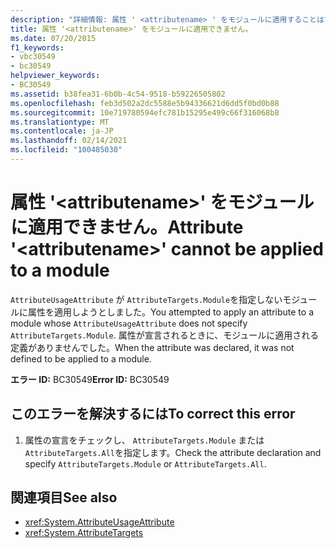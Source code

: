 ```yaml
---
description: "詳細情報: 属性 ' <attributename> ' をモジュールに適用することはできません"
title: 属性 '<attributename>' をモジュールに適用できません。
ms.date: 07/20/2015
f1_keywords:
- vbc30549
- bc30549
helpviewer_keywords:
- BC30549
ms.assetid: b38fea31-6b0b-4c54-9518-b59226505802
ms.openlocfilehash: feb3d502a2dc5588e5b94336621d6dd5f0bd0b88
ms.sourcegitcommit: 10e719780594efc781b15295e499c66f316068b8
ms.translationtype: MT
ms.contentlocale: ja-JP
ms.lasthandoff: 02/14/2021
ms.locfileid: "100485030"
---
```

# <a name="attribute-attributename-cannot-be-applied-to-a-module"></a><span data-ttu-id="3a5bb-103">属性 '\<attributename>' をモジュールに適用できません。</span><span class="sxs-lookup"><span data-stu-id="3a5bb-103">Attribute '\<attributename>' cannot be applied to a module</span></span>

<span data-ttu-id="3a5bb-104">`AttributeUsageAttribute` が `AttributeTargets.Module`を指定しないモジュールに属性を適用しようとしました。</span><span class="sxs-lookup"><span data-stu-id="3a5bb-104">You attempted to apply an attribute to a module whose `AttributeUsageAttribute` does not specify `AttributeTargets.Module`.</span></span> <span data-ttu-id="3a5bb-105">属性が宣言されるときに、モジュールに適用される定義がありませんでした。</span><span class="sxs-lookup"><span data-stu-id="3a5bb-105">When the attribute was declared, it was not defined to be applied to a module.</span></span>  
  
 <span data-ttu-id="3a5bb-106">**エラー ID:** BC30549</span><span class="sxs-lookup"><span data-stu-id="3a5bb-106">**Error ID:** BC30549</span></span>  
  
## <a name="to-correct-this-error"></a><span data-ttu-id="3a5bb-107">このエラーを解決するには</span><span class="sxs-lookup"><span data-stu-id="3a5bb-107">To correct this error</span></span>  
  
1. <span data-ttu-id="3a5bb-108">属性の宣言をチェックし、 `AttributeTargets.Module` または `AttributeTargets.All`を指定します。</span><span class="sxs-lookup"><span data-stu-id="3a5bb-108">Check the attribute declaration and specify `AttributeTargets.Module` or `AttributeTargets.All`.</span></span>  
  
## <a name="see-also"></a><span data-ttu-id="3a5bb-109">関連項目</span><span class="sxs-lookup"><span data-stu-id="3a5bb-109">See also</span></span>

- <xref:System.AttributeUsageAttribute>
- <xref:System.AttributeTargets>
